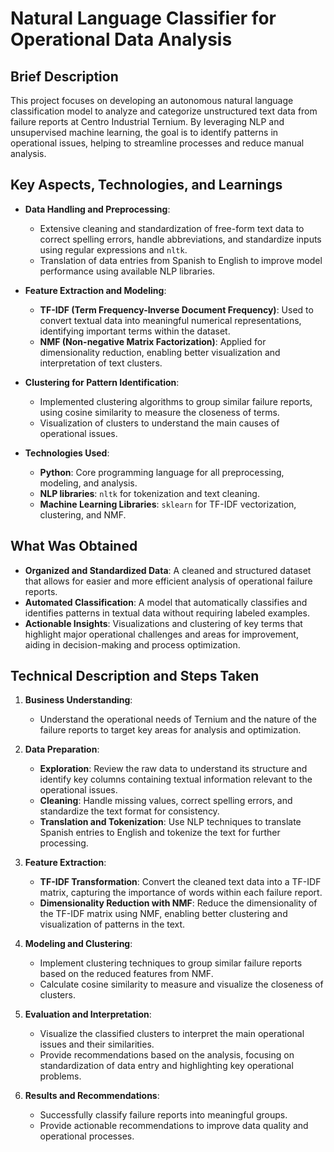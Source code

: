 # Natural Language Classifier for Operational Data Analysis

## Brief Description
This project focuses on developing an autonomous natural language classification model to analyze and categorize unstructured text data from failure reports at Centro Industrial Ternium. By leveraging NLP and unsupervised machine learning, the goal is to identify patterns in operational issues, helping to streamline processes and reduce manual analysis.

## Key Aspects, Technologies, and Learnings
- **Data Handling and Preprocessing**: 
  - Extensive cleaning and standardization of free-form text data to correct spelling errors, handle abbreviations, and standardize inputs using regular expressions and `nltk`.
  - Translation of data entries from Spanish to English to improve model performance using available NLP libraries.
  
- **Feature Extraction and Modeling**:
  - **TF-IDF (Term Frequency-Inverse Document Frequency)**: Used to convert textual data into meaningful numerical representations, identifying important terms within the dataset.
  - **NMF (Non-negative Matrix Factorization)**: Applied for dimensionality reduction, enabling better visualization and interpretation of text clusters.
  
- **Clustering for Pattern Identification**:
  - Implemented clustering algorithms to group similar failure reports, using cosine similarity to measure the closeness of terms.
  - Visualization of clusters to understand the main causes of operational issues.

- **Technologies Used**: 
  - **Python**: Core programming language for all preprocessing, modeling, and analysis.
  - **NLP libraries**: `nltk` for tokenization and text cleaning.
  - **Machine Learning Libraries**: `sklearn` for TF-IDF vectorization, clustering, and NMF.

## What Was Obtained
- **Organized and Standardized Data**: A cleaned and structured dataset that allows for easier and more efficient analysis of operational failure reports.
- **Automated Classification**: A model that automatically classifies and identifies patterns in textual data without requiring labeled examples.
- **Actionable Insights**: Visualizations and clustering of key terms that highlight major operational challenges and areas for improvement, aiding in decision-making and process optimization.

## Technical Description and Steps Taken
1. **Business Understanding**: 
   - Understand the operational needs of Ternium and the nature of the failure reports to target key areas for analysis and optimization.
   
2. **Data Preparation**: 
   - **Exploration**: Review the raw data to understand its structure and identify key columns containing textual information relevant to the operational issues.
   - **Cleaning**: Handle missing values, correct spelling errors, and standardize the text format for consistency.
   - **Translation and Tokenization**: Use NLP techniques to translate Spanish entries to English and tokenize the text for further processing.
   
3. **Feature Extraction**:
   - **TF-IDF Transformation**: Convert the cleaned text data into a TF-IDF matrix, capturing the importance of words within each failure report.
   - **Dimensionality Reduction with NMF**: Reduce the dimensionality of the TF-IDF matrix using NMF, enabling better clustering and visualization of patterns in the text.
   
4. **Modeling and Clustering**:
   - Implement clustering techniques to group similar failure reports based on the reduced features from NMF.
   - Calculate cosine similarity to measure and visualize the closeness of clusters.
   
5. **Evaluation and Interpretation**:
   - Visualize the classified clusters to interpret the main operational issues and their similarities.
   - Provide recommendations based on the analysis, focusing on standardization of data entry and highlighting key operational problems.

6. **Results and Recommendations**:
   - Successfully classify failure reports into meaningful groups.
   - Provide actionable recommendations to improve data quality and operational processes.
